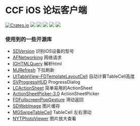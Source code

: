 # CCF iOS 论坛客户端

[![Crates.io](https://img.shields.io/badge/AppStore-v2.0.0-red.svg)](https://itunes.apple.com/cn/app/ccf-jing-pin-lun-tan-ke-hu-duan/id1099534950)
![](https://img.shields.io/badge/Language-Objective--C-green.svg)
![](https://img.shields.io/badge/Xcode-v7.3.1-blue.svg)
![](https://img.shields.io/badge/Cocodpods-v0.39.0-blue.svg)
![](https://img.shields.io/badge/Target->=iOS8.0-blue.svg)
![](https://img.shields.io/badge/Devices-iPhone&iPad-blue.svg)

### 使用到的一些开源库
+ [SDVersion](https://github.com/sebyddd/SDVersion) 识别iOS设备的型号
+ [AFNetworking](https://github.com/AFNetworking/AFNetworking) 网络请求
+ [IGHTMLQuery](https://github.com/siuying/IGHTMLQuery) 解析html
+ [MJRefresh](https://github.com/CoderMJLee/MJRefresh) 下拉刷新
+ [UITableView-FDTemplateLayoutCell](https://github.com/forkingdog/UITableView-FDTemplateLayoutCell) 自动计算TableCell高度
+ [SVProgressHUD](https://github.com/SVProgressHUD/SVProgressHUD) ProgressDialog
+ [LCActionSheet](https://github.com/iTofu/LCActionSheet) 简单易用的ActionSheet
+ [ActionSheetPicker-3.0](https://github.com/skywinder/ActionSheetPicker-3.0) ActionSheetPicker
+ [FDFullscreenPopGesture](https://github.com/forkingdog/FDFullscreenPopGesture) 滑动返回
+ [SDWebImage](https://github.com/rs/SDWebImage) 图片缓存
+ [MGSwipeTableCell](https://github.com/MortimerGoro/MGSwipeTableCell) TableCell 左右滑动
+ [NYTPhotoViewer](https://github.com/NYTimes/NYTPhotoViewer) 图片放大查看
